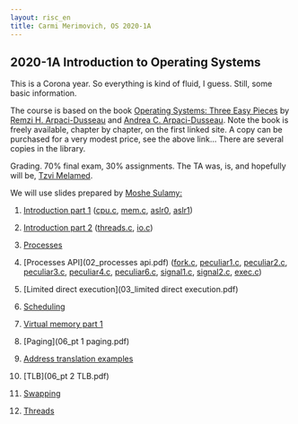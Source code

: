 ```yaml
---
layout: risc_en
title: Carmi Merimovich, OS 2020-1A
---
```

## 2020-1A Introduction to Operating Systems

This is a Corona year.
So everything is kind of fluid, I guess.
Still, some basic information.

The course is based on the book
	[Operating Systems: Three Easy Pieces](http://pages.cs.wisc.edu/~remzi/OSTEP/) by 
	[Remzi H. Arpaci-Dusseau](http://pages.cs.wisc.edu/~remzi/) and
	[Andrea C. Arpaci-Dusseau](http://pages.cs.wisc.edu/~dusseau/).
Note the book is freely available, chapter by chapter,
	on the first linked site.
A copy can be purchased for a very modest price,
	see the above link...
There are several copies in the library.


Grading. 70% final exam, 30% assignments.
The TA was, is, and hopefully will be,
	[Tzvi Melamed](http://tzvimelamed.com/lab/).

We will use slides prepared by
	[Moshe Sulamy:](https://www.cs.mta.ac.il/staff/Moshe/mePublished_year_en.html)

	
1. [Introduction part 1](01_intro_p1.pdf)
		([cpu.c](./01/cpu.c), 
		 [mem.c](./01/mem.c),
		 [aslr0](./01/aslr0),
		 [aslr1](./01/aslr1))

1. [Introduction part 2](01_intro_p2.pdf)
		 ([threads.c](./01/threads.c),
		 [io.c](./01/io.c))


1. [Processes](02_processes.pdf)

1. [Processes API](02_processes api.pdf)
		([fork.c](./02/fork.c),
		 [peculiar1.c](./02/peculiar1.c),
		 [peculiar2.c](./02/peculiar2.c),
		 [peculiar3.c](./02/peculiar3.c),
		 [peculiar4.c](./02/peculiar4.c),
		 [peculiar6.c](./02/peculiar6.c),
		 [signal1.c](./02/signal1.c),
		 [signal2.c](./02/signal2.c),
		 [exec.c](./02/exec.c))

1. [Limited direct execution](03_limited direct execution.pdf)

1. [Scheduling](04_scheduling.pdf)

1. [Virtual memory part 1](05_vmem.pdf)

1. [Paging](06_pt 1 paging.pdf)

1. [Address translation examples](../../Q/mmu_x86/x86-32_va_to_pa_en.html)

1. [TLB](06_pt 2 TLB.pdf)

1. [Swapping](07_swapping.pdf)

1.  [Threads](08_threads.pdf)
